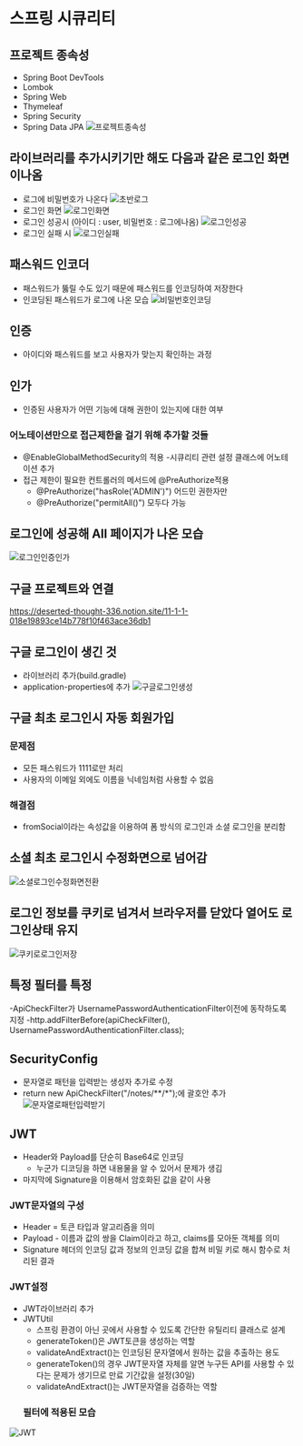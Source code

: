 # 스프링 시큐리티

## 프로젝트 종속성
- Spring Boot DevTools
- Lombok
- Spring Web
- Thymeleaf
- Spring Security
- Spring Data JPA
![프로젝트종속성](https://user-images.githubusercontent.com/97961558/184789108-f5821d28-33ac-4808-a8a8-b89d0cbe7511.jpg)

## 라이브러리를 추가시키기만 해도 다음과 같은 로그인 화면이나옴
- 로그에 비밀번호가 나온다
![초반로그](https://user-images.githubusercontent.com/97961558/184790512-71dd5e22-d0a3-4ace-85b0-d86dd08c8752.jpg)
- 로그인 화면
![로그인화면](https://user-images.githubusercontent.com/97961558/184790665-aa86c34b-2b86-434e-a585-0911ff288700.jpg)
- 로그인 성공시 (아이디 : user, 비밀번호 : 로그에나옴)
![로그인성공](https://user-images.githubusercontent.com/97961558/184790668-99106188-98a4-449d-93ce-1b672abcacb2.jpg)
- 로그인 실패 시
![로그인실패](https://user-images.githubusercontent.com/97961558/184790660-cf835092-7086-4d7b-bd65-4bc01c5e3e11.jpg)


## 패스워드 인코더
- 패스워드가 뚫릴 수도 있기 때문에 패스워드를 인코딩하여 저장한다
- 인코딩된 패스워드가 로그에 나온 모습
![비밀번호인코딩](https://user-images.githubusercontent.com/97961558/184790962-a2b936a9-7405-41e9-a9f9-a2c55185bf8e.jpg)

## 인증
- 아이디와 패스워드를 보고 사용자가 맞는지 확인하는 과정

## 인가
- 인증된 사용자가 어떤 기능에 대해 권한이 있는지에 대한 여부
 ### 어노테이션만으로 접근제한을 걸기 위해 추가할 것들
  - @EnableGlobalMethodSecurity의 적용
    -시큐리티 관련 설정 클래스에 어노테이션 추가
  - 접근 제한이 필요한 컨트롤러의 메서드에 @PreAuthorize적용
    - @PreAuthorize("hasRole('ADMIN')") 어드민 권한자만
    - @PreAuthorize("permitAll()") 모두다 가능
 
## 로그인에 성공해 All 페이지가 나온 모습
 ![로그인인증인가](https://user-images.githubusercontent.com/97961558/184792825-5b1d8343-90e7-4833-8332-f1a3001906e5.jpg)
 
## 구글 프로젝트와 연결
https://deserted-thought-336.notion.site/11-1-1-018e19893ce14b778f10f463ace36db1

## 구글 로그인이 생긴 것
- 라이브러리 추가(build.gradle)
- application-properties에 추가
![구글로그인생성](https://user-images.githubusercontent.com/97961558/184793602-a24de867-4f11-4aff-80bf-a39120ea78b1.jpg)

## 구글 최초 로그인시 자동 회원가입
### 문제점
- 모든 패스워드가 1111로만 처리
- 사용자의 이메일 외에도 이름을 닉네임처럼 사용할 수 없음
### 해결점
- fromSocial이라는 속성값을 이용하여 폼 방식의 로그인과 소셜 로그인을 분리함

## 소셜 최초 로그인시 수정화면으로 넘어감
![소셜로그인수정화면전환](https://user-images.githubusercontent.com/97961558/184794052-14516bf1-674d-4a3c-8e0c-5cefd0fe3517.jpg)

## 로그인 정보를 쿠키로 넘겨서 브라우저를 닫았다 열어도 로그인상태 유지
![쿠키로로그인저장](https://user-images.githubusercontent.com/97961558/184794202-0782d0fb-b736-476a-b5e7-987e518dff37.jpg)

## 특정 필터를 특정
-ApiCheckFilter가 UsernamePasswordAuthenticationFilter이전에 동작하도록 지정
  -http.addFilterBefore(apiCheckFilter(), UsernamePasswordAuthenticationFilter.class);
 
## SecurityConfig
- 문자열로 패턴을 입력받는 생성자 추가로 수정
- return new ApiCheckFilter("/notes/**/*");에 괄호안 추가
![문자열로패턴입력받기](https://user-images.githubusercontent.com/97961558/184795297-e02b5f3a-1187-45c9-9007-22119db0bbaa.jpg)

## JWT
- Header와 Payload를 단순히 Base64로 인코딩
    - 누군가 디코딩을 하면 내용물을 알 수 있어서 문제가 생김
- 마지막에 Signature을 이용해서 암호화된 값을 같이 사용
### JWT문자열의 구성
- Header = 토큰 타입과 알고리즘을 의미
- Payload - 이름과 값의 쌍을 Claim이라고 하고, claims를 모아둔 객체를 의미
- Signature 헤더의 인코딩 값과 정보의 인코딩 값을 합쳐 비밀 키로 해시 함수로 처리된 결과

### JWT설정
- JWT라이브러리 추가
- JWTUtil
  - 스프링 환경이 아닌 곳에서 사용할 수 있도록 간단한 유틸리티 클래스로 설계
  - generateToken()은 JWT토큰을 생성하는 역할
  - validateAndExtract()는 인코딩된 문자열에서 원하는 값을 추출하는 용도
  - generateToken()의 경우 JWT문자열 자체를 알면 누구든 API를 사용할 수 있다는 문제가 생기므로 만료 기간값을 설정(30일)
  - validateAndExtract()는 JWT문자열을 검증하는 역할
  ### 필터에 적용된 모습
![JWT](https://user-images.githubusercontent.com/97961558/184796453-cc5aa334-8710-465e-9c41-1ec7a545f35e.jpg)

